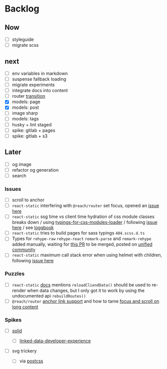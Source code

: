 # Backlog

## Now

- [ ] styleguide
- [ ] migrate scss

## next

- [ ] env variables in markdown
- [ ] suspense fallback loading
- [ ] migrate experiments
- [ ] integrate docs into content
- [ ] router [transition](https://reach.tech/router/example/animation)
- [x] models: page
- [x] models: post
- [ ] image sharp
- [ ] models: tags
- [ ] husky + lint staged
- [ ] spike: gitlab + pages
- [ ] spike: gitlab + s3

## Later

- [ ] og image
- [ ] refactor og generation
- [ ] search

### Issues

- [ ] scroll to anchor
- [ ] `react-static` interfering with `@reach/router` set focus, opened an [issue here](https://github.com/nozzle/react-static/issues/1147)
- [ ] `react-static` ssg time vs client time hydration of css module classes breaks down
      / using [typings-for-css-modules-loader](https://github.com/Jimdo/typings-for-css-modules-loader)
      / following [issue here](https://github.com/nozzle/react-static/issues/984)
      / see [loggbook](./logbook-accepted.md)
- [ ] `react-static` tries to build pages for sass typings `404.scss.d.ts`
- [ ] Types for `rehype-raw` `rehype-react` `remark-parse` and `remark-rehype` added manually, waiting for [this PR](https://github.com/remarkjs/remark/pull/383) to be merged, posted on [unified community](https://spectrum.chat/unified/type-definitions/missing-typings-across-plugin-community~49ee93c0-23bf-49f3-9706-2468b0760564)
- [ ] `react-static` maximum call stack error when using helmet with children, following [issue here](https://github.com/nozzle/react-static/issues/1119)

### Puzzles

- [ ] `react-static` [docs](https://github.com/nozzle/react-static/blob/master/docs/api.md#reloadClientData) mentions `reloadCliendData()` should be used to re-render when data changes, but I only got it to work by using the undocumented api `rebuildRoutes()`
- [ ] `@reach/router` [anchor link support](https://github.com/reach/router/issues/235) and how to tame [focus and scroll on long content](https://github.com/reach/router/issues/62)

### Spikes

- [ ] [solid](https://solid.inrupt.com/)

  - [ ] [linked-data-developer-experience](https://ruben.verborgh.org/blog/2018/12/28/designing-a-linked-data-developer-experience/)

- [ ] svg trickery
  - [ ] via [postcss](https://github.com/jonathantneal/postcss-write-svg)
